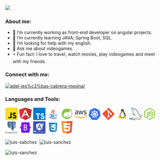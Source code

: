 <p align="left">
  <img src="https://komarev.com/ghpvc/?username=sanchezla&label=Profile%20views&color=0e75b6&style=flat alt="luis-sanchez" />
</p>

### About me:

- 🔭 I’m currently working as front-end developer on angular projects.
- 🌱 I’m currently learning JAVA, Spring Boot, SQL.
- 🤔 I’m looking for help with my english.
- 💬 Ask me about videogames.
- ⚡ Fun fact: I love to travel, watch movies, play videogames and meet with my friends.
                                                                                                                          
<h3 align="left">Connect with me:</h3>
<p align="left">
  <a href="https://www.linkedin.com/in/luis-sanchez-millan/" target="blank"><img align="center" src="https://cdn.jsdelivr.net/npm/simple-icons@3.0.1/icons/linkedin.svg" alt="adel-jes%c3%bas-cabrera-mesina/" height="30" width="40" /></a>
</p>

<h3 align="left">Languages and Tools:</h3>
<p align="left">
  <a href="https://developer.mozilla.org/en-US/docs/Web/JavaScript" target="_blank"> <img src="img/js.png" alt="javascript" width="40" height="40"/></a>
  <a href="https://angular.io" target="_blank"> <img src="img/angular.png" alt="angularjs" width="40" height="40"/></a>
  <a href="https://www.typescriptlang.org/" target="_blank"> <img src="img/typescript.png" alt="typescript" width="40" height="40"/></a>
  <a href="https://www.java.com" target="_blank"> <img src="img/java.png" alt="java" width="40" height="40"/></a>
  <a href="https://spring.io/" target="_blank"> <img src="img/spring.png" alt="spring" width="40" height="40"/></a>
  <a href="https://aws.amazon.com" target="_blank"> <img src="img/aws.png" alt="aws" width="40" height="40"/></a>
  <a href="https://kubernetes.io" target="_blank"> <img src="img/kubernetes.png" alt="kubernetes" width="40" height="40"/></a>
  <a href="https://git-scm.com/" target="_blank"> <img src="img/git.png" alt="git" width="40" height="40"/></a>
  <a href="https://www.linux.org/" target="_blank"> <img src="img/linux.png" alt="linux" width="40" height="40"/></a>
  <a href="https://www.mysql.com/" target="_blank"> <img src="img/mysql.png" alt="mysql" width="40" height="40"/></a>
  <a href="https://nodejs.org" target="_blank"> <img src="img/nodejs.png" alt="nodejs" width="40" height="40"/></a>
  <a href="https://www.postgresql.org" target="_blank"> <img src="img/postgresql.png" alt="postgresql" width="40" height="40"/></a>
  <a href="https://getbootstrap.com" target="_blank"> <img src="img/bootstrap.png" alt="bootstrap" width="40" height="40"/></a>
  <a href="https://material.angular.io/" target="_blank"> <img src="img/material.png" alt="angular-material" width="40" height="40"/></a>
  <a href="https://www.w3schools.com/css/" target="_blank"> <img src="img/css3.png" alt="css3" width="40" height="40"/></a>
  <a href="https://www.w3.org/html/" target="_blank"> <img src="img/html5.png" alt="html5" width="40" height="40"/></a>
</p>
<p>
  <img align="center" src="https://github-readme-stats.vercel.app/api/top-langs?username=sanchezla&show_icons=true&locale=en&theme=tokyonight&langs_count=3" alt="luis-sabchez" /> &nbsp;<img align="center" src="https://github-readme-stats.vercel.app/api?username=sanchezla&show_icons=true&locale=en&theme=tokyonight" alt="luis-sanchez" />
</p>
<p><img align="center" src="https://github-readme-streak-stats.herokuapp.com/?user=sanchezla&theme=dark" alt="luis-sanchez" /></p>
                                                                                                                 
                                                                                                                 
                                                                                                                 
